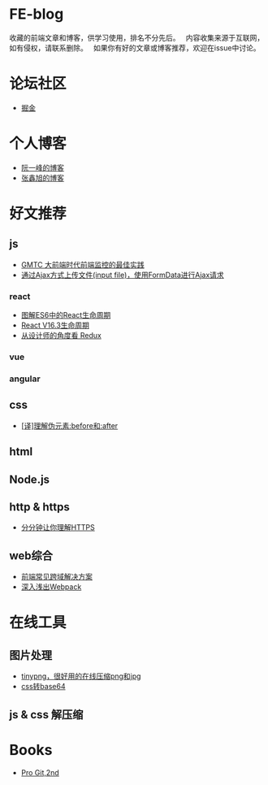 # FE-blog
收藏的前端文章和博客，供学习使用，排名不分先后。  
内容收集来源于互联网，如有侵权，请联系删除。  
如果你有好的文章或博客推荐，欢迎在issue中讨论。

# 论坛社区
- [掘金](https://juejin.im/)

# 个人博客
- [阮一峰的博客](http://www.ruanyifeng.com/blog/)
- [张鑫旭的博客](https://www.zhangxinxu.com/wordpress/)

# 好文推荐
## js
- [GMTC 大前端时代前端监控的最佳实践](https://juejin.im/post/5b35921af265da598f1563cf)
- [通过Ajax方式上传文件(input file)，使用FormData进行Ajax请求](https://www.cnblogs.com/LoveTX/p/7081515.html)
### react
- [图解ES6中的React生命周期](https://juejin.im/post/5a062fb551882535cd4a4ce3)
- [React V16.3生命周期](https://segmentfault.com/a/1190000014637616)
- [从设计师的角度看 Redux](https://juejin.im/post/5b45aaa35188251b157b9b1b)

### vue

### angular

## css
- [[译]理解伪元素:before和:after](https://www.jianshu.com/p/cc14b72c870e)

## html

## Node.js

## http & https
- [分分钟让你理解HTTPS](https://juejin.im/post/5ad6ad575188255c272273c4)

## web综合
- [前端常见跨域解决方案](https://segmentfault.com/a/1190000011145364)
- [深入浅出Webpack](https://github.com/gwuhaolin/dive-into-webpack)

# 在线工具
## 图片处理
- [tinypng，很好用的在线压缩png和jpg](https://tinypng.com/)
- [css转base64](http://www.css-js.com/tools/base64.html)

## js & css 解压缩


# Books
- [Pro Git,2nd](https://git-scm.com/book/zh/v2)
